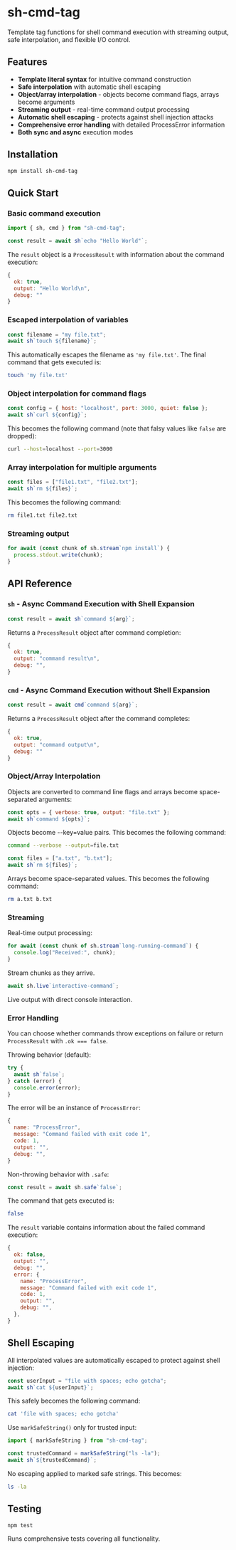 # sh-cmd-tag

Template tag functions for shell command execution with streaming output, safe
interpolation, and flexible I/O control.

## Features

- **Template literal syntax** for intuitive command construction
- **Safe interpolation** with automatic shell escaping
- **Object/array interpolation** - objects become command flags, arrays become arguments
- **Streaming output** - real-time command output processing  
- **Automatic shell escaping** - protects against shell injection attacks
- **Comprehensive error handling** with detailed ProcessError information
- **Both sync and async** execution modes

## Installation

```bash
npm install sh-cmd-tag
```

## Quick Start

### Basic command execution

```javascript
import { sh, cmd } from "sh-cmd-tag";

const result = await sh`echo "Hello World"`;
```

The `result` object is a `ProcessResult` with information about the command execution:

```javascript
{
  ok: true,
  output: "Hello World\n",
  debug: ""
}
```

### Escaped interpolation of variables

```javascript
const filename = "my file.txt";
await sh`touch ${filename}`;
```

This automatically escapes the filename as `'my file.txt'`. The final command that gets executed is:

```sh
touch 'my file.txt'
```

### Object interpolation for command flags

```javascript
const config = { host: "localhost", port: 3000, quiet: false };
await sh`curl ${config}`;
```

This becomes the following command (note that falsy values like `false` are dropped):

```sh
curl --host=localhost --port=3000
```

### Array interpolation for multiple arguments

```javascript
const files = ["file1.txt", "file2.txt"];
await sh`rm ${files}`;
```

This becomes the following command:

```sh
rm file1.txt file2.txt
```

### Streaming output

```javascript
for await (const chunk of sh.stream`npm install`) {
  process.stdout.write(chunk);
}
```

## API Reference

### `sh` - Async Command Execution with Shell Expansion

```javascript
const result = await sh`command ${arg}`;
```

Returns a `ProcessResult` object after command completion:

```javascript
{
  ok: true,
  output: "command result\n",
  debug: "",
}
```

### `cmd` - Async Command Execution without Shell Expansion

```javascript
const result = await cmd`command ${arg}`;
```

Returns a `ProcessResult` object after the command completes:

```javascript
{
  ok: true,
  output: "command output\n",
  debug: ""
}
```

### Object/Array Interpolation

Objects are converted to command line flags and arrays become space-separated arguments:

```javascript
const opts = { verbose: true, output: "file.txt" };
await sh`command ${opts}`;
```

Objects become --key=value pairs. This becomes the following command:

```sh
command --verbose --output=file.txt
```

```javascript
const files = ["a.txt", "b.txt"];
await sh`rm ${files}`;
```

Arrays become space-separated values. This becomes the following command:

```sh
rm a.txt b.txt
```

### Streaming

Real-time output processing:

```javascript
for await (const chunk of sh.stream`long-running-command`) {
  console.log("Received:", chunk);
}
```

Stream chunks as they arrive.

```javascript
await sh.live`interactive-command`;
```

Live output with direct console interaction.

### Error Handling

You can choose whether commands throw exceptions on failure or return `ProcessResult` with `.ok === false`.

Throwing behavior (default):

```javascript
try {
  await sh`false`;
} catch (error) {
  console.error(error);
}
```

The error will be an instance of `ProcessError`:

```javascript
{
  name: "ProcessError",
  message: "Command failed with exit code 1",
  code: 1,
  output: "",
  debug: "",
}
```

Non-throwing behavior with `.safe`:

```javascript
const result = await sh.safe`false`;
```

The command that gets executed is:

```sh
false
```

The `result` variable contains information about the failed command execution:

```javascript
{
  ok: false,
  output: "",
  debug: "",
  error: {
    name: "ProcessError",
    message: "Command failed with exit code 1",
    code: 1,
    output: "",
    debug: "",
  },
}
```

## Shell Escaping

All interpolated values are automatically escaped to protect against shell injection:

```javascript
const userInput = "file with spaces; echo gotcha";
await sh`cat ${userInput}`;
```

This safely becomes the following command:

```sh
cat 'file with spaces; echo gotcha'
```

Use `markSafeString()` only for trusted input:

```javascript
import { markSafeString } from "sh-cmd-tag";

const trustedCommand = markSafeString("ls -la");
await sh`${trustedCommand}`;
```

No escaping applied to marked safe strings. This becomes:

```sh
ls -la
```

## Testing

```bash
npm test
```

Runs comprehensive tests covering all functionality.
